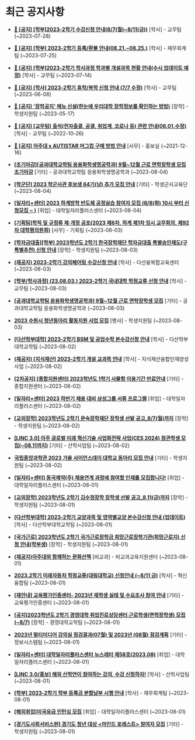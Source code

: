 # 최근 공지사항

* **[📌 [공지] [학부]2023-2학기 수강신청 안내(8/7(월)~8/11(금))](http://ajou.ac.kr/kr/ajou/notice.do?mode=view&amp;articleNo=219489&amp;article.offset=0&amp;articleLimit=30)**
 [학사] - 교무팀 (~2023-07-28)

* **[📌 [공지] [학부] 2023-2학기 등록/환불 안내(08.21.~08.25.)](http://ajou.ac.kr/kr/ajou/notice.do?mode=view&amp;articleNo=219379&amp;article.offset=0&amp;articleLimit=30)**
 [학사] - 재무회계팀 (~2023-07-25)

* **[📌 [공지] [학부]2023-2학기 학사과정 학과별 개설과목 현황 안내(수시 업데이트 예정)](http://ajou.ac.kr/kr/ajou/notice.do?mode=view&amp;articleNo=219065&amp;article.offset=0&amp;articleLimit=30)**
 [학사] - 교무팀 (~2023-07-14)

* **[📌 [공지] [학사] 2023-2학기 휴학/복학 신청 안내 (7/7 수정)](http://ajou.ac.kr/kr/ajou/notice.do?mode=view&amp;articleNo=215587&amp;article.offset=0&amp;articleLimit=30)**
 [학사] - 교무팀 (~2023-06-08)

* **[📌 [공지] &#x27;장학공지&#x27; 메뉴 신설(한눈에 우리대학 장학정보를 확인하는 방법)](http://ajou.ac.kr/kr/ajou/notice.do?mode=view&amp;articleNo=214764&amp;article.offset=0&amp;articleLimit=30)**
 [장학] - 학생지원팀 (~2023-05-17)

* **[📌 [공지] [교무팀] 출석(전자출결, 공결, 취업계, 코로나 등) 관련 안내(06.01.수정)](http://ajou.ac.kr/kr/ajou/notice.do?mode=view&amp;articleNo=205552&amp;article.offset=0&amp;articleLimit=30)**
 [학사] - 교무팀 (~2022-10-26)

* **[📌 [공지] 아주대 x AUTISTAR 머그컵 구매 방법 안내](http://ajou.ac.kr/kr/ajou/notice.do?mode=view&amp;articleNo=147976&amp;article.offset=0&amp;articleLimit=30)**
 [사무] - 홍보실 (~2021-12-16)

* **[[조기마감][공과대학교학팀 응용화학생명공학과] 9월~12월 근로 면학장학생 모집 조기마감](http://ajou.ac.kr/kr/ajou/notice.do?mode=view&amp;articleNo=219748&amp;article.offset=0&amp;articleLimit=30)**
 [기타] - 공과대학교학팀 응용화학생명공학과 (~2023-08-04)

* **[[학군단] 2023 학군사관 후보생 64기(남) 추가 모집 안내](http://ajou.ac.kr/kr/ajou/notice.do?mode=view&amp;articleNo=219743&amp;article.offset=0&amp;articleLimit=30)**
 [기타] - 학생군사교육단 (~2023-08-04)

* **[[일자리+센터] 2023 하계방학 반도체 공정실습 참여자 모집 (8/8(화) 10시 부터 신청모집 ~ )](http://ajou.ac.kr/kr/ajou/notice.do?mode=view&amp;articleNo=219712&amp;article.offset=0&amp;articleLimit=30)**
 [취업] - 대학일자리플러스센터 (~2023-08-04)

* **[[기획팀]학칙 및 규정류 제·개정 공포(2023 제6차, 하계 제1차 임시 교무회의, 제92차 대학평의원회)](http://ajou.ac.kr/kr/ajou/notice.do?mode=view&amp;articleNo=219694&amp;article.offset=0&amp;articleLimit=30)**
 [사무] - 기획팀 (~2023-08-03)

* **[[학자금대출][학부] 2023학년도 2학기 한국장학재단 학자금대출 특별승인제도(구 특별추천) 신청 안내](http://ajou.ac.kr/kr/ajou/notice.do?mode=view&amp;articleNo=219689&amp;article.offset=0&amp;articleLimit=30)**
 [장학] - 학생지원팀 (~2023-08-03)

* **[(재공지) 2023-2학기 강의페어링 수강신청 안내](http://ajou.ac.kr/kr/ajou/notice.do?mode=view&amp;articleNo=219685&amp;article.offset=0&amp;articleLimit=30)**
 [학사] - 다산융복합교육센터 (~2023-08-03)

* **[[학부/학사과정] (23.08.03.) 2023-2학기 국내대학 학점교류 신청 안내](http://ajou.ac.kr/kr/ajou/notice.do?mode=view&amp;articleNo=219676&amp;article.offset=0&amp;articleLimit=30)**
 [학사] - 교무팀 (~2023-08-03)

* **[[공과대학교학팀 응용화학생명공학과] 9월~12월 근로 면학장학생 모집](http://ajou.ac.kr/kr/ajou/notice.do?mode=view&amp;articleNo=219667&amp;article.offset=0&amp;articleLimit=30)**
 [기타] - 공과대학교학팀 응용화학생명공학과 (~2023-08-03)

* **[2023 수원시 청년동아리 활동지원 사업 모집](http://ajou.ac.kr/kr/ajou/notice.do?mode=view&amp;articleNo=219663&amp;article.offset=0&amp;articleLimit=30)**
 [행사] - 학생지원팀 (~2023-08-03)

* **[[다산학부대학] 2023-2학기 BSM 및 공업수학 본수강신청 안내](http://ajou.ac.kr/kr/ajou/notice.do?mode=view&amp;articleNo=219659&amp;article.offset=0&amp;articleLimit=30)**
 [학사] - 다산학부대학교학팀 (~2023-08-02)

* **[(재공지) [지식재산] 2023-2학기 개설 교과목 안내](http://ajou.ac.kr/kr/ajou/notice.do?mode=view&amp;articleNo=219652&amp;article.offset=0&amp;articleLimit=30)**
 [학사] - 지식재산융합인재양성사업 (~2023-08-02)

* **[[2차공지] [종합지원센터] 2023학년도 1학기 사물함 이용기간 만료안내](http://ajou.ac.kr/kr/ajou/notice.do?mode=view&amp;articleNo=219648&amp;article.offset=0&amp;articleLimit=30)**
 [기타] - 종합지원센터 (~2023-08-02)

* **[[일자리+센터] 2023 하반기 채용 대비 삼성그룹 서류 프로그램](http://ajou.ac.kr/kr/ajou/notice.do?mode=view&amp;articleNo=219647&amp;article.offset=0&amp;articleLimit=30)**
 [취업] - 대학일자리플러스센터 (~2023-08-02)

* **[[교외장학] 2023학년도 2학기 문숙장학재단 장학생 선발 공고_8/7(월)까지](http://ajou.ac.kr/kr/ajou/notice.do?mode=view&amp;articleNo=219643&amp;article.offset=0&amp;articleLimit=30)**
 [장학] - 학생지원팀 (~2023-08-02)

* **[[LINC 3.0] 아주 글로벌 미래 혁신기술 사업화전략 사업(CES 2024) 참관학생 모집(~08.11까지)](http://ajou.ac.kr/kr/ajou/notice.do?mode=view&amp;articleNo=219639&amp;article.offset=0&amp;articleLimit=30)**
 [기타] - 산학사업팀 (~2023-08-02)

* **[국립중앙과학관 2023 가을 사이언스데이 대학교 동아리 모집 안내](http://ajou.ac.kr/kr/ajou/notice.do?mode=view&amp;articleNo=219629&amp;article.offset=0&amp;articleLimit=30)**
 [기타] - 학생지원팀 (~2023-08-02)

* **[[일자리+센터] 동국제약(주) 채용연계 과정에 참여할 인재를 모집합니다!](http://ajou.ac.kr/kr/ajou/notice.do?mode=view&amp;articleNo=219615&amp;article.offset=0&amp;articleLimit=30)**
 [취업] - 대학일자리플러스센터 (~2023-08-01)

* **[[교외장학] 2023학년도 2학기 김수정장학 장학생 선발 공고_8.11(금)까지](http://ajou.ac.kr/kr/ajou/notice.do?mode=view&amp;articleNo=219614&amp;article.offset=0&amp;articleLimit=30)**
 [장학] - 학생지원팀 (~2023-08-01)

* **[[다산학부대학] 2023-2학기 교양과목 및 영역별교양 본수강신청 안내 (업데이트)](http://ajou.ac.kr/kr/ajou/notice.do?mode=view&amp;articleNo=219613&amp;article.offset=0&amp;articleLimit=30)**
 [학사] - 다산학부대학교학팀 (~2023-08-01)

* **[[국가근로] 2023학년도 2학기 국가근로장학금 희망근로장학기관(희망근로지) 신청 안내(학부생)](http://ajou.ac.kr/kr/ajou/notice.do?mode=view&amp;articleNo=219608&amp;article.offset=0&amp;articleLimit=30)**
 [장학] - 학생지원팀 (~2023-08-01)

* **[(재공지)아주대와 함께하는 문화산책](http://ajou.ac.kr/kr/ajou/notice.do?mode=view&amp;articleNo=219605&amp;article.offset=0&amp;articleLimit=30)**
 [비교과] - 비교과교육지원센터 (~2023-08-01)

* **[2023.2학기 미래자동차 학점교류(대림대학교) 신청안내 (~8/11 금)](http://ajou.ac.kr/kr/ajou/notice.do?mode=view&amp;articleNo=219603&amp;article.offset=0&amp;articleLimit=30)**
 [학사] - 혁신융합팀 (~2023-08-01)

* **[[재안내] 교육평가인증센터- 2023년 재학생 실태 및 수요조사 참여 안내](http://ajou.ac.kr/kr/ajou/notice.do?mode=view&amp;articleNo=219599&amp;article.offset=0&amp;articleLimit=30)**
 [기타] - 교육평가인증센터 (~2023-08-01)

* **[[공지]2023학년도 2학기 경영대학 취업진로상담센터 근로학생(면학장학생) 모집(~8/7)](http://ajou.ac.kr/kr/ajou/notice.do?mode=view&amp;articleNo=219598&amp;article.offset=0&amp;articleLimit=30)**
 [장학] - 경영대학교학팀 (~2023-08-01)

* **[2023년 멀티미디어 강의실 점검결과(07월) 및 2023년 (08월) 점검계획](http://ajou.ac.kr/kr/ajou/notice.do?mode=view&amp;articleNo=219588&amp;article.offset=0&amp;articleLimit=30)**
 [기타] - 정보시스템팀 (~2023-08-01)

* **[[일자리+센터] 대학일자리플러스센터 뉴스레터 제58호(2023.08)](http://ajou.ac.kr/kr/ajou/notice.do?mode=view&amp;articleNo=219586&amp;article.offset=0&amp;articleLimit=30)**
 [취업] - 대학일자리플러스센터 (~2023-08-01)

* **[[LINC 3.0/홍보] 해외 산학연이 참여하는 강의, 수강 신청하자!](http://ajou.ac.kr/kr/ajou/notice.do?mode=view&amp;articleNo=219580&amp;article.offset=0&amp;articleLimit=30)**
 [학사] - 산학사업팀 (~2023-08-01)

* **[[학부] 2023-2학기 학부 등록금 분할납부 시행 안내](http://ajou.ac.kr/kr/ajou/notice.do?mode=view&amp;articleNo=219579&amp;article.offset=0&amp;articleLimit=30)**
 [학사] - 재무회계팀 (~2023-08-01)

* **[[해외취업]미국유급 인턴십 모집](http://ajou.ac.kr/kr/ajou/notice.do?mode=view&amp;articleNo=219574&amp;article.offset=0&amp;articleLimit=30)**
 [취업] - 대학일자리플러스센터 (~2023-08-01)

* **[[경기도사회서비스원] 경기도 청년 대상 &lt;마인드 포레스트&gt; 참여자 모집](http://ajou.ac.kr/kr/ajou/notice.do?mode=view&amp;articleNo=219572&amp;article.offset=0&amp;articleLimit=30)**
 [기타] - 학생지원팀 (~2023-08-01)

